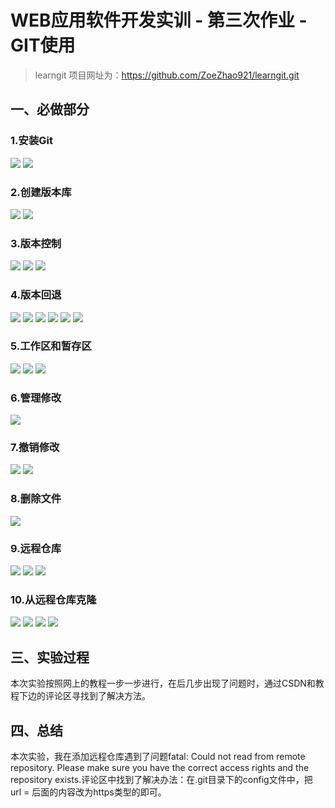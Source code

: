 # WEB应用软件开发实训 - 第三次作业 - GIT使用

> learngit 项目网址为：https://github.com/ZoeZhao921/learngit.git

## 一、必做部分

### 1.安装Git
![](https://cdnir.com/i/2021/05/31/xmhfu3.png)
![](https://cdnir.com/i/2021/05/31/xmhfu3.png)


### 2.创建版本库
![](https://cdnir.com/i/2021/05/31/xr64p5.png)
![](https://cdnir.com/i/2021/05/31/xr5zau.png)

### 3.版本控制
![](https://cdnir.com/i/2021/05/31/xqbosg.png)
![](https://cdnir.com/i/2021/05/31/xqnopk.png)
![](https://cdnir.com/i/2021/05/31/9dej60r.png)


### 4.版本回退
![](https://cdnir.com/i/2021/05/31/xn7kjx.png)
![](https://cdnir.com/i/2021/05/31/xn7k47.png)
![](https://cdnir.com/i/2021/05/31/xn7tgk.png)
![](https://cdnir.com/i/2021/05/31/xn7qcq.png)
![](https://cdnir.com/i/2021/05/31/xn7qpy.png)
![](https://cdnir.com/i/2021/05/31/xn7qi3.png)


### 5.工作区和暂存区
![](https://cdnir.com/i/2021/05/31/xry3l7.png)
![](https://cdnir.com/i/2021/05/31/xry5k6.png)
![](https://cdnir.com/i/2021/05/31/xry1c7.png)


### 6.管理修改
![](https://cdnir.com/i/2021/05/31/xry6a1.png)

### 7.撤销修改
![](https://cdnir.com/i/2021/05/31/xr63nm.png)
![](https://cdnir.com/i/2021/05/31/xr5z2u.png)

### 8.删除文件
![](https://cdnir.com/i/2021/05/31/xtmu1b.png)

### 9.远程仓库
![](https://cdnir.com/i/2021/05/31/xtmpw4.png)
![](https://cdnir.com/i/2021/05/31/xtmspa.png)
![](https://cdnir.com/i/2021/05/31/xtmuda.png)



### 10.从远程仓库克隆
![](https://cdnir.com/i/2021/05/31/xsyj50.png)
![](https://cdnir.com/i/2021/05/31/xsyhvn.png)
![](https://cdnir.com/i/2021/05/31/xsyi7o.png)
![](https://cdnir.com/i/2021/05/31/xry34k.png)


## 三、实验过程

本次实验按照网上的教程一步一步进行，在后几步出现了问题时，通过CSDN和教程下边的评论区寻找到了解决方法。

## 四、总结
本次实验，我在添加远程仓库遇到了问题fatal: Could not read from remote repository. Please make sure you have the correct access rights and the repository exists.评论区中找到了解决办法：在.git目录下的config文件中，把 url = 后面的内容改为https类型的即可。

